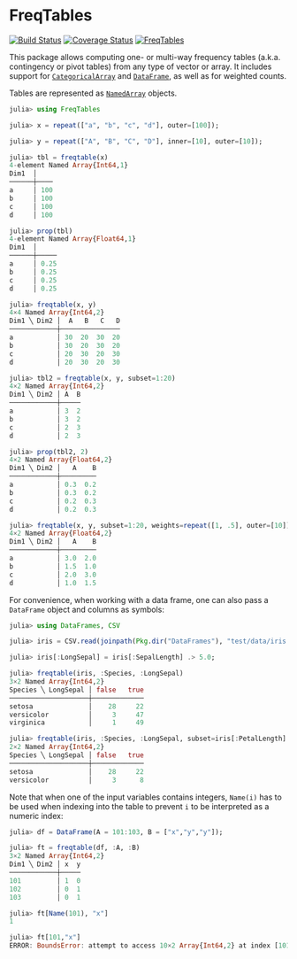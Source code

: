 # FreqTables

[![Build Status](https://travis-ci.org/nalimilan/FreqTables.jl.svg?branch=master)](https://travis-ci.org/nalimilan/FreqTables.jl)
[![Coverage Status](https://coveralls.io/repos/nalimilan/FreqTables.jl/badge.svg?branch=master&service=github)](https://coveralls.io/github/nalimilan/FreqTables.jl?branch=master)
[![FreqTables](http://pkg.julialang.org/badges/FreqTables_1.0.svg)](http://pkg.julialang.org/?pkg=FreqTables&ver=1.0)

This package allows computing one- or multi-way frequency tables (a.k.a. contingency or pivot tables) from
any type of vector or array. It includes support for [`CategoricalArray`](https://github.com/JuliaData/CategoricalArrays.jl)
and [`DataFrame`](https://github.com/JuliaData/DataFrames.jl), as well as for weighted counts.

Tables are represented as [`NamedArray`](https://github.com/davidavdav/NamedArrays.jl/) objects.

```julia
julia> using FreqTables

julia> x = repeat(["a", "b", "c", "d"], outer=[100]);

julia> y = repeat(["A", "B", "C", "D"], inner=[10], outer=[10]);

julia> tbl = freqtable(x)
4-element Named Array{Int64,1}
Dim1  │
──────┼────
a     │ 100
b     │ 100
c     │ 100
d     │ 100

julia> prop(tbl)
4-element Named Array{Float64,1}
Dim1  │
──────┼─────
a     │ 0.25
b     │ 0.25
c     │ 0.25
d     │ 0.25

julia> freqtable(x, y)
4×4 Named Array{Int64,2}
Dim1 ╲ Dim2 │  A   B   C   D
────────────┼───────────────
a           │ 30  20  30  20
b           │ 30  20  30  20
c           │ 20  30  20  30
d           │ 20  30  20  30

julia> tbl2 = freqtable(x, y, subset=1:20)
4×2 Named Array{Int64,2}
Dim1 ╲ Dim2 │ A  B
────────────┼─────
a           │ 3  2
b           │ 3  2
c           │ 2  3
d           │ 2  3

julia> prop(tbl2, 2)
4×2 Named Array{Float64,2}
Dim1 ╲ Dim2 │   A    B
────────────┼─────────
a           │ 0.3  0.2
b           │ 0.3  0.2
c           │ 0.2  0.3
d           │ 0.2  0.3

julia> freqtable(x, y, subset=1:20, weights=repeat([1, .5], outer=[10]))
4×2 Named Array{Float64,2}
Dim1 ╲ Dim2 │   A    B
────────────┼─────────
a           │ 3.0  2.0
b           │ 1.5  1.0
c           │ 2.0  3.0
d           │ 1.0  1.5
```

For convenience, when working with a data frame, one can also pass a `DataFrame` object and columns as symbols:
```julia
julia> using DataFrames, CSV

julia> iris = CSV.read(joinpath(Pkg.dir("DataFrames"), "test/data/iris.csv"));

julia> iris[:LongSepal] = iris[:SepalLength] .> 5.0;

julia> freqtable(iris, :Species, :LongSepal)
3×2 Named Array{Int64,2}
Species ╲ LongSepal │ false   true
────────────────────┼─────────────
setosa              │    28     22
versicolor          │     3     47
virginica           │     1     49

julia> freqtable(iris, :Species, :LongSepal, subset=iris[:PetalLength] .< 4.0)
2×2 Named Array{Int64,2}
Species ╲ LongSepal │ false   true
────────────────────┼─────────────
setosa              │    28     22
versicolor          │     3      8
```

Note that when one of the input variables contains integers, `Name(i)` has to be used
when indexing into the table to prevent `i` to be interpreted as a numeric index:
```julia
julia> df = DataFrame(A = 101:103, B = ["x","y","y"]);

julia> ft = freqtable(df, :A, :B)
3×2 Named Array{Int64,2}
Dim1 ╲ Dim2 │ x  y
────────────┼─────
101         │ 1  0
102         │ 0  1
103         │ 0  1

julia> ft[Name(101), "x"]
1

julia> ft[101,"x"]
ERROR: BoundsError: attempt to access 10×2 Array{Int64,2} at index [101, 1]
```
